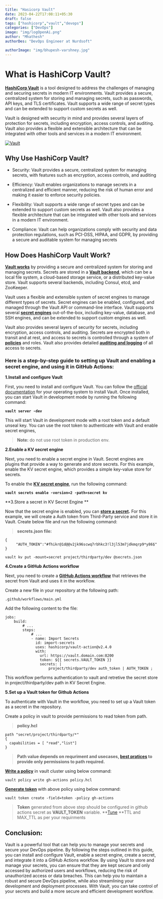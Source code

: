 ```yaml
---
title: "Hasicorp Vault"
date: 2023-04-22T17:08:11+05:30
draft: false
tags: ["hashicorp","vault","devops"]
categories: ["DevOps"]
image: "img/logOpenAi.png"
author: "Mhathesh"
authorDes: "DevOps Engineer at Nurdsoft"

authorImage: "img/bhupesh-varshney.jpg"
---
```


# What is HashiCorp Vault?
**[HashiCorp Vault](https://developer.hashicorp.com/vault/docs/what-is-vault)** is a tool designed to address the challenges of managing and securing secrets in modern IT environments. Vault provides a secure, centralized system for storing and managing secrets, such as passwords, API keys, and TLS certificates. Vault supports a wide range of secret types and can be extended to support custom secrets as well.

Vault is designed with security in mind and provides several layers of protection for secrets, including encryption, access controls, and auditing. Vault also provides a flexible and extensible architecture that can be integrated with other tools and services in a modern IT environment.

[![Vault](https://developer.hashicorp.com/_next/image?url=https%3A%2F%2Fcontent.hashicorp.com%2Fapi%2Fassets%3Fproduct%3Dvault%26version%3Drefs%252Fheads%252Frelease%252F1.13.x%26asset%3Dwebsite%252Fpublic%252Fimg%252Fhow-vault-works.png%26width%3D2077%26height%3D1343&w=3840&q=75 "Vault")](https://developer.hashicorp.com/_next/image?url=https%3A%2F%2Fcontent.hashicorp.com%2Fapi%2Fassets%3Fproduct%3Dvault%26version%3Drefs%252Fheads%252Frelease%252F1.13.x%26asset%3Dwebsite%252Fpublic%252Fimg%252Fhow-vault-works.png%26width%3D2077%26height%3D1343&w=3840&q=75 "Vault")

## Why Use HashiCorp Vault?

- Security: Vault provides a secure, centralized system for managing secrets, with features such as encryption, access controls, and auditing

- Efficiency: Vault enables organizations to manage secrets in a centralized and efficient manner, reducing the risk of human error and making it easier to enforce security policies.

- Flexibility: Vault supports a wide range of secret types and can be extended to support custom secrets as well. Vault also provides a flexible architecture that can be integrated with other tools and services in a modern IT environment.

- Compliance: Vault can help organizations comply with security and data protection regulations, such as PCI-DSS, HIPAA, and GDPR, by providing a secure and auditable system for managing secrets


## How Does HashiCorp Vault Work?

**[Vault works](https://developer.hashicorp.com/vault/docs/what-is-vault#how-does-vault-work)** by providing a secure and centralized system for storing and managing secrets. Secrets are stored in a **[Vault backend](https://developer.hashicorp.com/vault/docs/concepts/storage)**, which can be a local file system, a cloud-based storage service, or a distributed key-value store. Vault supports several backends, including Consul, etcd, and ZooKeeper.

Vault uses a flexible and extensible system of secret engines to manage different types of secrets. Secret engines can be enabled, configured, and managed through the Vault API or command-line interface. Vault supports several **[secret engines](https://developer.hashicorp.com/vault/docs/secrets)** out-of-the-box, including key-value, database, and SSH engines, and can be extended to support custom engines as well.

Vault also provides several layers of security for secrets, including encryption, access controls, and auditing. Secrets are encrypted both in transit and at rest, and access to secrets is controlled through a system of **[policies](https://developer.hashicorp.com/vault/docs/concepts/policies)** and roles. Vault also provides detailed **[auditing and logging](https://developer.hashicorp.com/vault/docs/audit)** of all access to secrets.


### Here is a step-by-step guide to setting up Vault and enabling a secret engine, and using it in GitHub Actions:

**1.Install and configure Vault**

First, you need to install and configure Vault. You can follow the [official documentation](https://developer.hashicorp.com/vault/docs/install) for your operating system to install Vault.
Once installed, you can start Vault in development mode by running the following command:

**`vault server -dev`**

This will start Vault in development mode with a root token and a default unseal key. You can use the root token to authenticate with Vault and enable secret engines, 
> **Note:** do not use root token in production env.


**2.Enable a KV secret engine**

Next, you need to enable a secret engine in Vault. Secret engines are plugins that provide a way to generate and store secrets. For this example, enable the KV secret engine, which provides a simple key-value store for secrets.

To enable the **[KV secret engine](https://developer.hashicorp.com/vault/docs/secrets/kv/kv-v2)**, run the following command:

**`vault secrets enable -version=2 -path=secret kv`**

**3.Store a secret in KV Secret Engine **

Now that the secret engine is enabled, you can **[store a secret](https://developer.hashicorp.com/vault/docs/commands/kv/put).** For this example, we will create a Auth token from Third-Party service and store it in Vault. Create below file and run the following command:
> **secrets.json file:**

    {
         "AUTH_TOKEN":"#fhikr@1d@@v2jk96scwq7rbhkc3!l3jl53m7jdkmqrp9*y86$"
    }

`
   vault kv put -mount=secret project/thirdparty/dev @secrets.json
`

**4.Create a GitHub Actions workflow**

Next, you need to create a **[GitHub Actions workflow](https://github.com/hashicorp/vault-action)** that retrieves the secret from Vault and uses it in the workflow.

Create a new file in your repository at the following path:

    .github/workflows/main.yml

Add the following content to the file:

    jobs:
		build:
			# ...
			steps:
				# ...
				- name: Import Secrets
				  id: import-secrets
				  uses: hashicorp/vault-action@v2.4.0
				  with:
					url: https://vault.domain.com:8200
					token: ${{ secrets.VAULT_TOKEN }}
					secrets: |
						project/thirdparty/dev auth_token | AUTH_TOKEN ;

This workflow performs authentication to vault and retretive the secret store in project/thirdparty/dev path in KV Secret Engine.

**5.Set up a Vault token for Github Actions**

To authenticate with Vault in the workflow, you need to set up a Vault token as a secret in the repository.

Create a policy in vault to provide permissions to read token from path.

>**policy.hcl**

	path "secret/project/thirdparty/*"
	{
	  capabilities = [ "read","list"]
	}
> **Path value depends on requriment and usecases, [best pratices](https://developer.hashicorp.com/vault/docs/concepts/policies#fine-grained-control) to provide only permissions to path required.**

**[Write a policy](https://developer.hashicorp.com/vault/docs/commands/policy/write)** in vault cluster using below command:

`
vault policy write gh-actions policy.hcl
`

**[Generate token](https://developer.hashicorp.com/vault/docs/commands/token/create)** with above policy using below command:

`
vault token create -field=token -policy gh-actions
`

> **Token** generated from above step should be configured in github actions secret as **VAULT_TOKEN** variable. 
> **[Tune](https://developer.hashicorp.com/vault/docs/commands/secrets/tune) **TTL and MAX_TTL as per your requirments

## Conclusion:
Vault is a powerful tool that can help you to manage your secrets and secure your DevOps pipeline. By following the steps outlined in this guide, you can install and configure Vault, enable a secret engine, create a secret, and integrate it into a GitHub Actions workflow. By using Vault to store and manage your secrets, you can ensure that they are kept secure and only accessed by authorized users and workflows, reducing the risk of unauthorized access or data breaches. This can help you to maintain a robust and secure DevOps pipeline, while also streamlining your development and deployment processes. With Vault, you can take control of your secrets and build a more secure and efficient development workflow.